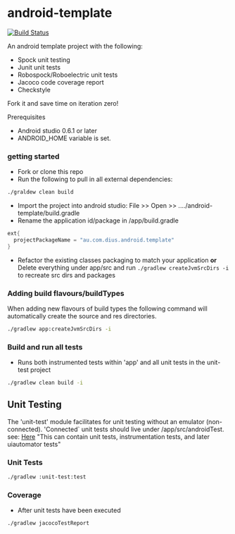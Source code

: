 android-template
================
[![Build Status](https://travis-ci.org/DiUS/android-template.png?branch=master)](https://travis-ci.org/DiUS/android-template)


An android template project with the following:

- Spock unit testing
- Junit unit tests
- Robospock/Roboelectric unit tests
- Jacoco code coverage report
- Checkstyle

Fork it and save time on iteration zero! 

Prerequisites
- Android studio  0.6.1 or later
- ANDROID_HOME variable is set.

### getting started
- Fork or clone this repo
- Run the following to pull in all external dependencies:

```bash
./graldew clean build
```

- Import the project into android studio: File >> Open >> ..../android-template/build.gradle
- Rename the application id/package in /app/build.gradle

```groovy
ext{
  projectPackageName = "au.com.dius.android.template"
}

```

- Refactor the existing classes packaging to match your application 
__or__
Delete everything under app/src and run `./gradlew createJvmSrcDirs -i` to recreate src dirs and packages

### Adding build flavours/buildTypes
When adding new flavours of build types the following command will automatically create the source and
res directories.

```bash
./gradlew app:createJvmSrcDirs -i
```

### Build and run all tests 
- Runs both instrumented tests within 'app' and all unit tests in the unit-test project
```bash
./gradlew clean build -i
```

## Unit Testing
The 'unit-test' module facilitates for unit testing without an emulator (non-connected). 'Connected` 
unit tests should live under <root>/app/src/androidTest.
see: [Here](http://tools.android.com/tech-docs/new-build-system/user-guide)
"This can contain unit tests, instrumentation tests, and later uiautomator tests"

### Unit Tests 
```bash
./gradlew :unit-test:test

```

### Coverage 
- After unit tests have been executed
```bash
./gradlew jacocoTestReport

```

